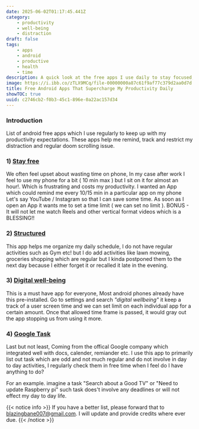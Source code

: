 ```yaml
---
date: 2025-06-02T01:17:45.441Z
category:
    - productivity
    - well-being
    - distraction
draft: false
tags:
    - apps
    - android
    - productive
    - health
    - time
description: A quick look at the free apps I use daily to stay focused, organized, and distraction-free.
image: https://i.ibb.co/zTLX9MCq/file-00000000a87c61f9af77c379d2aa0d7d.png
title: Free Android Apps That Supercharge My Productivity Daily
showTOC: true
uuid: c2746cb2-f0b3-45c1-896e-0a22ac157d34
---
```


### Introduction

List of android free apps which I use regularly to keep up with my productivity expectations. These apps help me remind, track and restrict my distraction and regular doom scrolling issue.  

### 1) [Stay free](https://play.google.com/store/apps/details?id=com.burockgames.timeclocker&hl=en_US)

We often feel upset about wasting time on phone, In my case after work I feel to use my phone for a bit ( 10 min max ) but I sit on it for almost an hour!. Which is frustrating and costs my productivity.  I wanted an App which could remind me every 10/15 min in a particular app on my phone Let's say YouTube / Instagram so that I can save some time. As soon as I open an App it wants me to set a time limit ( we can set no limit ). BONUS - It will not let me watch Reels and other vertical format videos which is a BLESSING!!

### 2) [Structured](https://play.google.com/store/apps/details?id=io.unorderly.structured&hl=en_US)

This app helps me organize my daily schedule, I do not have regular activities such as Gym etc! but I do add activities like lawn mowing, groceries shopping which are regular but I kinda postponed them to the next day because I either forget it or recalled it late in the evening. 

### 3) [Digital well-being](https://play.google.com/store/apps/details?id=com.google.android.apps.wellbeing&hl=en_US)

This is a must have app for everyone, Most android phones already have this pre-installed. Go to settings and search  *"digital wellbeing"*  it keep a track of a user screen time and we can set limit on each individual app for a certain amount. Once that allowed time frame is passed, it would gray out the app stopping us from using it more. 

### 4) [Google Task](https://play.google.com/store/apps/details?id=com.google.android.apps.tasks&hl=en_US)
Last but not least, Coming from the offical Google company which integrated well with docs, calender, remiander etc. I use this app to primarily list out task which are odd and not much regular and do not involve in day to day activities, I regularly check them in free time when I feel do I have anything to do?

For an example. imagine a task "Search about a Good TV" or  "Need to update Raspberry pi" such task does't involve any deadlines or will not effect my day to day life. 

{{< notice info >}}
 If you have a better list, please forward that to blazingbane007@gmail.com. I will update and provide credits where ever due.
 {{< /notice >}}